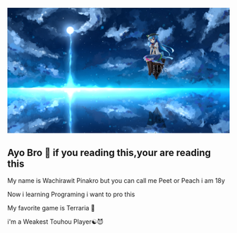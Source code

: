 <p align="center">
  <img src="./Tenshi.jpg" alt="Banner" width="800"/>
</p>  

## Ayo Bro 👋 if you reading this,your are reading this

My name is Wachirawit Pinakro but you can call me Peet or Peach i am 18y

Now i learning Programing i want to pro this

My favorite game is Terraria 🌳

i'm a Weakest Touhou Player☯️😈



<!--
**PWachirawit/PWachirawit** is a ✨ _special_ ✨ repository because its `README.md` (this file) appears on your GitHub profile.

Here are some ideas to get you started:

- 🔭 I’m currently working on ...
- 🌱 I’m currently learning ...
- 👯 I’m looking to collaborate on ...
- 🤔 I’m looking for help with ...
- 💬 Ask me about ...
- 📫 How to reach me: ...
- 😄 Pronouns: ...
- ⚡ Fun fact: ...
-->
